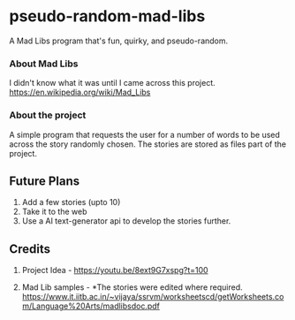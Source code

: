 # pseudo-random-mad-libs
A Mad Libs program that's fun, quirky, and pseudo-random.

### About Mad Libs
I didn't know what it was until I came across this project.
https://en.wikipedia.org/wiki/Mad_Libs

### About the project
A simple program that requests the user for a number of words to be used across the story randomly chosen. The stories are stored as files part of the project.

## Future Plans
1. Add a few stories (upto 10)
2. Take it to the web
3. Use a AI text-generator api to develop the stories further.

## Credits
1. Project Idea - 
https://youtu.be/8ext9G7xspg?t=100

2. Mad Lib samples - *The stories were edited where required.
https://www.it.iitb.ac.in/~vijaya/ssrvm/worksheetscd/getWorksheets.com/Language%20Arts/madlibsdoc.pdf
